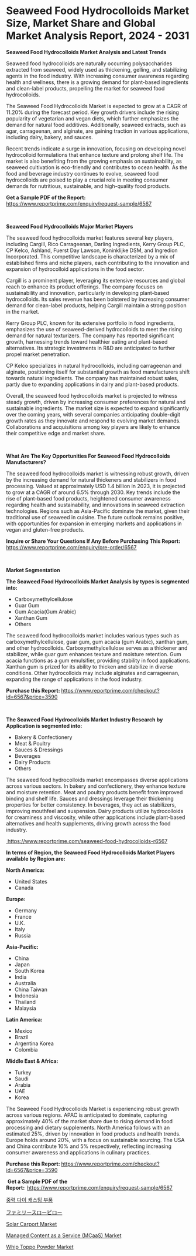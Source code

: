 <p><h1>Seaweed Food Hydrocolloids Market Size, Market Share and Global Market Analysis Report, 2024 - 2031</h1></p><p><strong>Seaweed Food Hydrocolloids Market Analysis and Latest Trends</strong></p>
<p><p>Seaweed food hydrocolloids are naturally occurring polysaccharides extracted from seaweed, widely used as thickening, gelling, and stabilizing agents in the food industry. With increasing consumer awareness regarding health and wellness, there is a growing demand for plant-based ingredients and clean-label products, propelling the market for seaweed food hydrocolloids.</p><p>The Seaweed Food Hydrocolloids Market is expected to grow at a CAGR of 11.20% during the forecast period. Key growth drivers include the rising popularity of vegetarian and vegan diets, which further emphasizes the demand for natural food additives. Additionally, seaweed extracts, such as agar, carrageenan, and alginate, are gaining traction in various applications, including dairy, bakery, and sauces.</p><p>Recent trends indicate a surge in innovation, focusing on developing novel hydrocolloid formulations that enhance texture and prolong shelf life. The market is also benefiting from the growing emphasis on sustainability, as seaweed cultivation is eco-friendly and contributes to ocean health. As the food and beverage industry continues to evolve, seaweed food hydrocolloids are poised to play a crucial role in meeting consumer demands for nutritious, sustainable, and high-quality food products.</p></p>
<p><strong>Get a Sample PDF of the Report:&nbsp;</strong> <a href="https://www.reportprime.com/enquiry/request-sample/6567">https://www.reportprime.com/enquiry/request-sample/6567</a></p>
<p>&nbsp;</p>
<p><strong>Seaweed Food Hydrocolloids Major Market Players</strong></p>
<p><p>The seaweed food hydrocolloids market features several key players, including Cargill, Rico Carrageenan, Darling Ingredients, Kerry Group PLC, CP Kelco, Ashland, Fuerst Day Lawson, Koninklijke DSM, and Ingredion Incorporated. This competitive landscape is characterized by a mix of established firms and niche players, each contributing to the innovation and expansion of hydrocolloid applications in the food sector.</p><p>Cargill is a prominent player, leveraging its extensive resources and global reach to enhance its product offerings. The company focuses on sustainability and innovation, particularly in developing plant-based hydrocolloids. Its sales revenue has been bolstered by increasing consumer demand for clean-label products, helping Cargill maintain a strong position in the market.</p><p>Kerry Group PLC, known for its extensive portfolio in food ingredients, emphasizes the use of seaweed-derived hydrocolloids to meet the rising demand for natural texturizers. The company has reported significant growth, harnessing trends toward healthier eating and plant-based alternatives. Its strategic investments in R&D are anticipated to further propel market penetration.</p><p>CP Kelco specializes in natural hydrocolloids, including carrageenan and alginate, positioning itself for substantial growth as food manufacturers shift towards natural ingredients. The company has maintained robust sales, partly due to expanding applications in dairy and plant-based products.</p><p>Overall, the seaweed food hydrocolloids market is projected to witness steady growth, driven by increasing consumer preferences for natural and sustainable ingredients. The market size is expected to expand significantly over the coming years, with several companies anticipating double-digit growth rates as they innovate and respond to evolving market demands. Collaborations and acquisitions among key players are likely to enhance their competitive edge and market share.</p></p>
<p>&nbsp;</p>
<p><strong>What Are The Key Opportunities For Seaweed Food Hydrocolloids Manufacturers?</strong></p>
<p><p>The seaweed food hydrocolloids market is witnessing robust growth, driven by the increasing demand for natural thickeners and stabilizers in food processing. Valued at approximately USD 1.4 billion in 2023, it is projected to grow at a CAGR of around 6.5% through 2030. Key trends include the rise of plant-based food products, heightened consumer awareness regarding health and sustainability, and innovations in seaweed extraction technologies. Regions such as Asia-Pacific dominate the market, given their traditional use of seaweed in cuisine. The future outlook remains positive, with opportunities for expansion in emerging markets and applications in vegan and gluten-free products.</p></p>
<p><strong>Inquire or Share Your Questions If Any Before Purchasing This Report:</strong> <a href="https://www.reportprime.com/enquiry/pre-order/6567">https://www.reportprime.com/enquiry/pre-order/6567</a></p>
<p>&nbsp;</p>
<p><strong>Market Segmentation</strong></p>
<p><strong>The Seaweed Food Hydrocolloids Market Analysis by types is segmented into:</strong></p>
<p><ul><li>Carboxymethylcellulose</li><li>Guar Gum</li><li>Gum Acacia(Gum Arabic)</li><li>Xanthan Gum</li><li>Others</li></ul></p>
<p><p>The seaweed food hydrocolloids market includes various types such as carboxymethylcellulose, guar gum, gum acacia (gum Arabic), xanthan gum, and other hydrocolloids. Carboxymethylcellulose serves as a thickener and stabilizer, while guar gum enhances texture and moisture retention. Gum acacia functions as a gum emulsifier, providing stability in food applications. Xanthan gum is prized for its ability to thicken and stabilize in diverse conditions. Other hydrocolloids may include alginates and carrageenan, expanding the range of applications in the food industry.</p></p>
<p><strong>Purchase this Report:&nbsp;</strong><a href="https://www.reportprime.com/checkout?id=6567&price=3590">https://www.reportprime.com/checkout?id=6567&price=3590</a></p>
<p>&nbsp;</p>
<p><strong>The Seaweed Food Hydrocolloids Market Industry Research by Application is segmented into:</strong></p>
<p><ul><li>Bakery & Confectionery</li><li>Meat & Poultry</li><li>Sauces & Dressings</li><li>Beverages</li><li>Dairy Products</li><li>Others</li></ul></p>
<p><p>The seaweed food hydrocolloids market encompasses diverse applications across various sectors. In bakery and confectionery, they enhance texture and moisture retention. Meat and poultry products benefit from improved binding and shelf life. Sauces and dressings leverage their thickening properties for better consistency. In beverages, they act as stabilizers, improving mouthfeel and suspension. Dairy products utilize hydrocolloids for creaminess and viscosity, while other applications include plant-based alternatives and health supplements, driving growth across the food industry.</p></p>
<p><a href="https://www.reportprime.com/seaweed-food-hydrocolloids-r6567">&nbsp;https://www.reportprime.com/seaweed-food-hydrocolloids-r6567</a></p>
<p><strong>In terms of Region, the Seaweed Food Hydrocolloids Market Players available by Region are:</strong></p>
<p>
    <p> <strong> North America: </strong>
        <ul>
            <li>United States</li>
            <li>Canada</li>
        </ul>
        </p> 
    <p> <strong> Europe: </strong>
        <ul>
            <li>Germany</li>
            <li>France</li>
            <li>U.K.</li>
            <li>Italy</li>
            <li>Russia</li>
        </ul>
        </p> 
    <p> <strong> Asia-Pacific: </strong>
        <ul>
            <li>China</li>
            <li>Japan</li>
            <li>South Korea</li>
            <li>India</li>
            <li>Australia</li>
            <li>China Taiwan</li>
            <li>Indonesia</li>
            <li>Thailand</li>
            <li>Malaysia</li>
        </ul>
        </p> 
    <p> <strong> Latin America: </strong>
        <ul>
            <li>Mexico</li>
            <li>Brazil</li>
            <li>Argentina Korea</li>
            <li>Colombia</li>
        </ul>
        </p> 
    <p> <strong> Middle East & Africa: </strong>
        <ul>
            <li>Turkey</li>
            <li>Saudi</li>
            <li>Arabia</li>
            <li>UAE</li>
            <li>Korea</li>
        </ul>
    </p>
    </p>
<p><p>The Seaweed Food Hydrocolloids Market is experiencing robust growth across various regions. APAC is anticipated to dominate, capturing approximately 40% of the market share due to rising demand in food processing and dietary supplements. North America follows with an estimated 25%, driven by innovation in food products and health trends. Europe holds around 20%, with a focus on sustainable sourcing. The USA and China contribute 10% and 5% respectively, reflecting increasing consumer awareness and applications in culinary practices.</p></p>
<p><strong>Purchase this Report: </strong><a href="https://www.reportprime.com/checkout?id=6567&price=3590">https://www.reportprime.com/checkout?id=6567&price=3590</a></p>
<p>&nbsp;<strong>Get a Sample PDF of the Report:&nbsp;&nbsp;</strong><a href="https://www.reportprime.com/enquiry/request-sample/6567">https://www.reportprime.com/enquiry/request-sample/6567</a></p>
<p><strong></strong></p>
<p><p><a href="https://medium.com/@zlpjbqkb72/%EC%A4%91%EB%A0%A5-%EB%8B%A4%EC%9D%B4-%EC%A3%BC%EC%A1%B0-%EB%B6%80%ED%92%88-%EC%8B%9C%EC%9E%A5-%EA%B7%9C%EB%AA%A8-%EB%B0%8F-%EC%A0%90%EC%9C%A0%EC%9C%A8-%EB%B6%84%EC%84%9D-%EC%84%B1%EC%9E%A5-%EB%8F%99%ED%96%A5-%EB%B0%8F-%EC%A0%84%EB%A7%9D-2024-2031-59c73043cf31?postPublishedType=initial">중력 다이 캐스팅 부품</a></p><p><a href="https://medium.com/@alenaieme/%E3%82%B0%E3%83%AD%E3%83%BC%E3%83%90%E3%83%AB%E3%83%95%E3%82%A1%E3%83%9F%E3%83%AA%E3%83%BC%E3%82%B9%E3%83%AD%E3%83%BC%E6%9E%95%E5%B8%82%E5%A0%B4%E3%81%AB%E3%81%8A%E3%81%91%E3%82%8B%E6%96%B0%E3%81%9F%E3%81%AA%E6%A9%9F%E4%BC%9A%E3%81%A8%E8%AA%B2%E9%A1%8C-2024%E5%B9%B4-2031%E5%B9%B4-6ddd0864ae8c">ファミリースローピロー</a></p><p><a href="https://www.linkedin.com/pulse/solar-carport-market-share-size-trends-industry-analysis-zuxve?trackingId=mjEUbcBZQKC%2BsiL0WXwpcQ%3D%3D">Solar Carport Market</a></p><p><a href="https://issuu.com/reportprime-2/docs/managed-content-as-a-service-mcaas-_3570f65a8c36d3">Managed Content as a Service (MCaaS) Market</a></p><p><a href="https://github.com/JakirUddin511/Market-Research-Report-List-1/blob/main/whip-toppo-powder-market.md">Whip Toppo Powder Market</a></p></p>